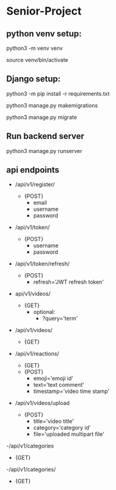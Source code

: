 # Senior-Project

## python venv setup:

python3 -m venv venv

source venv/bin/activate

## Django setup:

python3 -m pip install -r requirements.txt

python3 manage.py makemigrations

python3 manage.py migrate


## Run backend server
python3 manage.py runserver

## api endpoints

- /api/v1/register/
  * {POST}
    * email
    * username
    * password

- /api/v1/token/
  * {POST}
    * username
    * password

- /api/v1/token/refresh/
  * {POST}
    * refresh='JWT refresh token'

- api/v1/videos/
  * {GET}
    * optional:
      * ?query='term'

- /api/v1/videos/<video-id>
  * {GET}

- /api/v1/reactions/<video-id>
  * {GET}
  * {POST}
    * emoji='emoji id'
    * text='text comment'
    * timestamp='video time stamp'

- /api/v1/videos/upload
  * {POST}
    * title='video title'
    * category='category id'
    * file='uploaded multipart file'

-/api/v1/categories
  * {GET}

-/api/v1/categories/<category-id>
  * {GET}